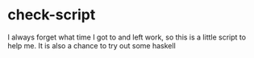 # check-script

I always forget what time I got to and left work, so this is a little script to help me.
It is also a chance to try out some haskell

